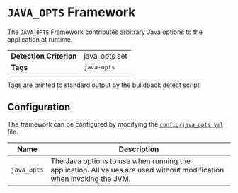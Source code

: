 # `JAVA_OPTS` Framework
The `JAVA_OPTS` Framework contributes arbitrary Java options to the application at runtime.
	
<table>
  <tr>
    <td><strong>Detection Criterion</strong></td><td><ptt>java_opts</tt> set</td>
  </tr>
  <tr>
    <td><strong>Tags</strong></td><td><tt>java-opts</tt></td>
  </tr>
</table>
Tags are printed to standard output by the buildpack detect script
	

## Configuration
The framework can be configured by modifying the [`config/java_opts.yml`][java_opts_yml] file.

[java_opts_yml]: ../config/java_opts.yml

| Name | Description
| ---- | -----------
| `java_opts` | The Java options to use when running the application.  All values are used without modification when invoking the JVM.
